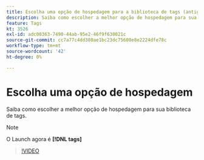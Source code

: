 ```yaml
---
title: Escolha uma opção de hospedagem para a biblioteca de tags (antiga biblioteca do Launch)
description: Saiba como escolher a melhor opção de hospedagem para sua biblioteca de tags.
feature: Tags
kt: 3526
exl-id: adc00363-7490-44ab-95e2-46f9f630021c
source-git-commit: cc7a77c4dd380ae1bc23dc75608e8e2224dfe78c
workflow-type: tm+mt
source-wordcount: '42'
ht-degree: 0%

---
```


# Escolha uma opção de hospedagem

Saiba como escolher a melhor opção de hospedagem para sua biblioteca de tags.

>[!NOTE]
>
> O Launch agora é **[!DNL tags]**

>[!VIDEO](https://video.tv.adobe.com/v/28728/?quality=12&learn=on)
